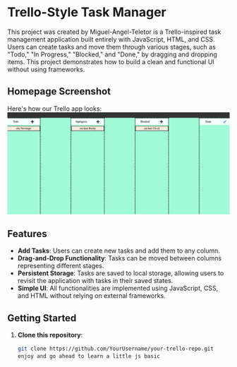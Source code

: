 # Trello-Style Task Manager

This project was created by Miguel-Angel-Teletor is a Trello-inspired task management application built entirely with JavaScript, HTML, and CSS. Users can create tasks and move them through various stages, such as "Todo," "In Progress," "Blocked," and "Done," by dragging and dropping items. This project demonstrates how to build a clean and functional UI without using frameworks.

## Homepage Screenshot
Here's how our Trello app looks:
![Homepage Screenshot](/assets/view.png)

## Features

- **Add Tasks**: Users can create new tasks and add them to any column.
- **Drag-and-Drop Functionality**: Tasks can be moved between columns representing different stages.
- **Persistent Storage**: Tasks are saved to local storage, allowing users to revisit the application with tasks in their saved states.
- **Simple UI**: All functionalities are implemented using JavaScript, CSS, and HTML without relying on external frameworks.

## Getting Started

1. **Clone this repository**:
   ```bash
   git clone https://github.com/YourUsername/your-trello-repo.git
   enjoy and go ahead to learn a little js basic
